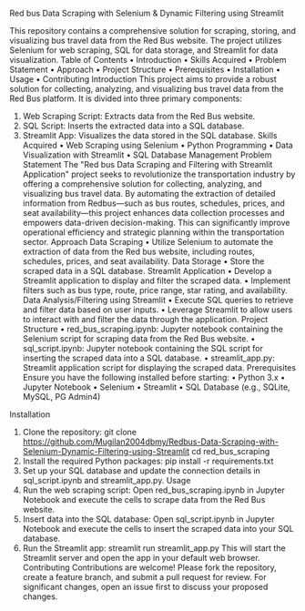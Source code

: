 Red bus Data Scraping with Selenium & Dynamic Filtering using Streamlit

This repository contains a comprehensive solution for scraping, storing, and visualizing bus travel data from the Red Bus website. The project utilizes Selenium for web scraping, SQL for data storage, and Streamlit for data visualization.
Table of Contents
•	Introduction
•	Skills Acquired
•	Problem Statement
•	Approach
•	Project Structure
•	Prerequisites
•	Installation
•	Usage
•	Contributing
Introduction
This project aims to provide a robust solution for collecting, analyzing, and visualizing bus travel data from the Red Bus platform. It is divided into three primary components:
1.	Web Scraping Script: Extracts data from the Red Bus website.
2.	SQL Script: Inserts the extracted data into a SQL database.
3.	Streamlit App: Visualizes the data stored in the SQL database.
Skills Acquired
•	Web Scraping using Selenium
•	Python Programming
•	Data Visualization with Streamlit
•	SQL Database Management
Problem Statement
The "Red bus Data Scraping and Filtering with Streamlit Application" project seeks to revolutionize the transportation industry by offering a comprehensive solution for collecting, analyzing, and visualizing bus travel data. By automating the extraction of detailed information from Redbus—such as bus routes, schedules, prices, and seat availability—this project enhances data collection processes and empowers data-driven decision-making. This can significantly improve operational efficiency and strategic planning within the transportation sector.
Approach
Data Scraping
•	Utilize Selenium to automate the extraction of data from the Red bus website, including routes, schedules, prices, and seat availability.
Data Storage
•	Store the scraped data in a SQL database.
Streamlit Application
•	Develop a Streamlit application to display and filter the scraped data.
•	Implement filters such as bus type, route, price range, star rating, and availability.
Data Analysis/Filtering using Streamlit
•	Execute SQL queries to retrieve and filter data based on user inputs.
•	Leverage Streamlit to allow users to interact with and filter the data through the application.
Project Structure
•	red_bus_scraping.ipynb: Jupyter notebook containing the Selenium script for scraping data from the Red Bus website.
•	sql_script.ipynb: Jupyter notebook containing the SQL script for inserting the scraped data into a SQL database.
•	streamlit_app.py: Streamlit application script for displaying the scraped data.
Prerequisites
Ensure you have the following installed before starting:
•	Python 3.x
•	Jupyter Notebook
•	Selenium
•	Streamlit
•	SQL Database (e.g., SQLite, MySQL, PG Admin4)

Installation
1.	Clone the repository:
git clone https://github.com/Mugilan2004dbmy/Redbus-Data-Scraping-with-Selenium-Dynamic-Filtering-using-Streamlit
cd red_bus_scraping
2.	Install the required Python packages:
pip install -r requirements.txt
3.	Set up your SQL database and update the connection details in sql_script.ipynb and streamlit_app.py.
Usage
1.	Run the web scraping script: Open red_bus_scraping.ipynb in Jupyter Notebook and execute the cells to scrape data from the Red Bus website.
2.	Insert data into the SQL database: Open sql_script.ipynb in Jupyter Notebook and execute the cells to insert the scraped data into your SQL database.
3.	Run the Streamlit app:
streamlit run streamlit_app.py
This will start the Streamlit server and open the app in your default web browser.
Contributing
Contributions are welcome! Please fork the repository, create a feature branch, and submit a pull request for review. For significant changes, open an issue first to discuss your proposed changes.


